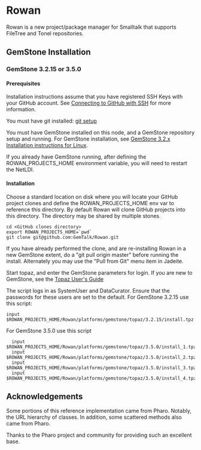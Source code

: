 # Rowan

Rowan is a new project/package manager for Smalltalk that supports FileTree and Tonel repositories.
 
## GemStone Installation

### GemStone 3.2.15 or 3.5.0

#### Prerequisites
Installation instructions assume that you have registered SSH Keys with your GitHub account. See [Connecting to GitHub with SSH](https://help.github.com/articles/connecting-to-github-with-ssh/) for more information.

You must have git installed: [git setup](https://help.github.com/articles/set-up-git/)

You must have GemStone installed on this node, and a GemStone repository setup and running. For GemStone installation, see [GemStone 3.2.x Installation instructions for Linux](https://downloads.gemtalksystems.com/docs/GemStone64/3.2.x/GS64-InstallGuide-Linux-3.2.6/GS64-InstallGuide-Linux-3.2.6.htm). 

If you already have GemStone running, after defining the ROWAN_PROJECTS_HOME environment variable, you will need to restart the NetLDI.

#### Installation

Choose a standard location on disk where you will locate your GitHub project clones and define the ROWAN_PROJECTS_HOME env var to reference this directory.
By default Rowan will clone GitHub projects into this directory. The directory may be shared by multiple stones.

```
cd <GitHub clones directory>
export ROWAN_PROJECTS_HOME=`pwd`
git clone git@github.com:GemTalk/Rowan.git
```

If you have already performed the clone, and are re-installing Rowan in a new GemStone extent, do a "git pull origin master" before running the install. Alternately you may use the "Pull from Git" menu item in Jadeite.

Start topaz, and enter the GemStone parameters for login. If you are new to GemStone, see the [Topaz User's Guide](https://downloads.gemtalksystems.com/docs/GemStone64/3.3.x/GS64-Topaz-3.3/1-Tutorial.htm#pgfId-1069219)

The script logs in as SystemUser and DataCurator.  Ensure that the passwords for these users are set to the default.
For GemStone 3.2.15 use this script:
```
input $ROWAN_PROJECTS_HOME/Rowan/platforms/gemstone/topaz/3.2.15/install.tpz
```
For GemStone 3.5.0 use this script
```
  input $ROWAN_PROJECTS_HOME/Rowan/platforms/gemstone/topaz/3.5.0/install_1.tpz
  input $ROWAN_PROJECTS_HOME/Rowan/platforms/gemstone/topaz/3.5.0/install_2.tpz
  input $ROWAN_PROJECTS_HOME/Rowan/platforms/gemstone/topaz/3.5.0/install_3.tpz
  input $ROWAN_PROJECTS_HOME/Rowan/platforms/gemstone/topaz/3.5.0/install_4.tpz
```

## Acknowledgements

Some portions of this reference implementation came from Pharo. Notably, the URL hierarchy of classes.
In addition, some scattered methods also came from Pharo.

Thanks to the Pharo project and community for providing such an excellent base.

